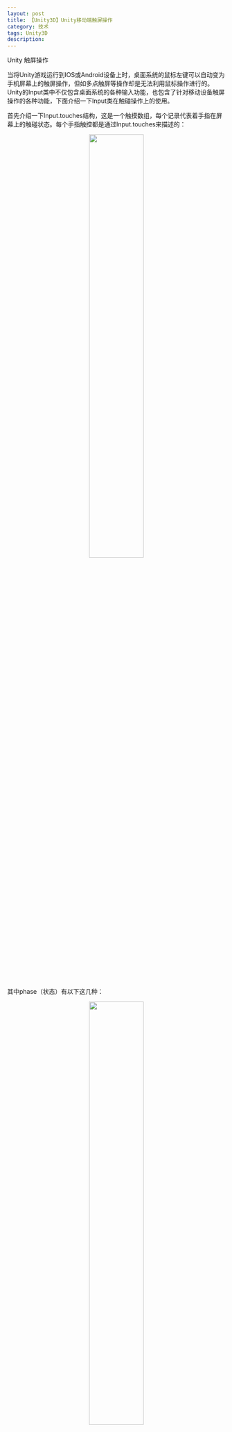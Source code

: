 ```yaml
---
layout: post
title: 【Unity3D】Unity移动端触屏操作
category: 技术
tags: Unity3D
description: 
---
```


Unity 触屏操作

当将Unity游戏运行到IOS或Android设备上时，桌面系统的鼠标左键可以自动变为手机屏幕上的触屏操作，但如多点触屏等操作却是无法利用鼠标操作进行的。Unity的Input类中不仅包含桌面系统的各种输入功能，也包含了针对移动设备触屏操作的各种功能，下面介绍一下Input类在触碰操作上的使用。

首先介绍一下Input.touches结构，这是一个触摸数组，每个记录代表着手指在屏幕上的触碰状态。每个手指触控都是通过Input.touches来描述的：
*<center><img src="/public/img/123.png" style="width:50%"></center>*

其中phase（状态）有以下这几种：

*<center><img src="/public/img/124.png" style="width:50%"></center>*


下面通过一段代码来进行移动设备触摸操作的实现：

<pre><code>
using UnityEngine;
using System.Collections;

public class AndroidTouch : MonoBehaviour {

    private int isforward;//标记摄像机的移动方向
    //记录两个手指的旧位置
    private Vector2 oposition1=new Vector2();
    private Vector2 oposition2=new Vector2();

    Vector2 m_screenPos = new Vector2(); //记录手指触碰的位置

    //用于判断是否放大
    bool isEnlarge(Vector2 oP1, Vector2 oP2, Vector2 nP1, Vector2 nP2)
    {
        //函数传入上一次触摸两点的位置与本次触摸两点的位置计算出用户的手势
        float leng1 = Mathf.Sqrt((oP1.x - oP2.x) * (oP1.x - oP2.x) + (oP1.y - oP2.y) * (oP1.y - oP2.y));
        float leng2 = Mathf.Sqrt((nP1.x - nP2.x) * (nP1.x - nP2.x) + (nP1.y - nP2.y) * (nP1.y - nP2.y));
        if (leng1 < leng2)
        {
            //放大手势
            return true;
        }
        else
        {
            //缩小手势
            return false;
        }
    }

    void Start()
    {
        Input.multiTouchEnabled = true;//开启多点触碰
    }

    void Update()
    {
        if (Input.touchCount <= 0)  
            return;
        if (Input.touchCount == 1) //单点触碰移动摄像机
        {
            if (Input.touches[0].phase == TouchPhase.Began)
                m_screenPos = Input.touches[0].position;   //记录手指刚触碰的位置
            if (Input.touches[0].phase == TouchPhase.Moved) //手指在屏幕上移动，移动摄像机
            {
                transform.Translate(new Vector3( Input.touches[0].deltaPosition.x * Time.deltaTime, Input.touches[0].deltaPosition.y * Time.deltaTime, 0));
            }
        }

        else if (Input.touchCount > 1)//多点触碰
        {
            //记录两个手指的位置
            Vector2 nposition1 = new Vector2();
            Vector2 nposition2 = new Vector2();

            //记录手指的每帧移动距离
            Vector2 deltaDis1 = new Vector2();
            Vector2 deltaDis2 = new Vector2();

            for (int i = 0; i < 2; i++)
            {
                Touch touch = Input.touches[i];
                if (touch.phase == TouchPhase.Ended)
                    break;
                if (touch.phase == TouchPhase.Moved) //手指在移动
                {

                    if (i == 0)
                    {
                        nposition1 = touch.position;
                        deltaDis1 = touch.deltaPosition;
                    }
                    else
                    {
                        nposition2 = touch.position;
                        deltaDis2 = touch.deltaPosition;

                        if (isEnlarge(oposition1, oposition2, nposition1, nposition2)) //判断手势伸缩从而进行摄像机前后移动参数缩放效果
                            isforward = 1;
                        else
                            isforward = -1;
                    }
                    //记录旧的触摸位置
                    oposition1 = nposition1;
                    oposition2 = nposition2;
                }
                //移动摄像机
                Camera.main.transform.Translate(isforward*Vector3.forward * Time.deltaTime*(Mathf.Abs(deltaDis2.x+deltaDis1.x)+Mathf.Abs(deltaDis1.y+deltaDis2.y)));
            }  
        }
    }
}
</code></pre>
将这个脚本绑定在主摄像机上，发现单触摸操作可上下左右移动摄像机，双触摸操作可以缩放。

导出Android 在手机上运行，可以发现触摸起了效果。